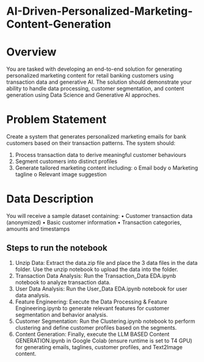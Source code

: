 # AI-Driven-Personalized-Marketing-Content-Generation

# Overview
You are tasked with developing an end-to-end solution for generating personalized
marketing content for retail banking customers using transaction data and generative
AI. The solution should demonstrate your ability to handle data processing, customer
segmentation, and content generation using Data Science and Generative AI approches.
# Problem Statement
Create a system that generates personalized marketing emails for bank customers based
on their transaction patterns. The system should:
1. Process transaction data to derive meaningful customer behaviours
2. Segment customers into distinct profiles
3. Generate tailored marketing content including:
o Email body
o Marketing tagline
o Relevant image suggestion

# Data Description
You will receive a sample dataset containing:
• Customer transaction data (anonymized)
• Basic customer information
• Transaction categories, amounts and timestamps

## Steps to run the notebook

1. Unzip Data: Extract the data.zip file and place the 3 data files in the data folder. Use the unzip notebook to upload the data into the folder.
2. Transaction Data Analysis: Run the Transaction_Data EDA.ipynb notebook to analyze transaction data.
3. User Data Analysis: Run the User_Data EDA.ipynb notebook for user data analysis.
4. Feature Engineering: Execute the Data Processing & Feature Engineering.ipynb to generate relevant features for customer segmentation and behavior analysis.
5. Customer Segmentation: Run the Clustering.ipynb notebook to perform clustering and define customer profiles based on the segments.
6. Content Generation: Finally, execute the LLM BASED Content GENERATION.ipynb in Google Colab (ensure runtime is set to T4 GPU) for generating emails, taglines, customer profiles, and Text2Image content.
